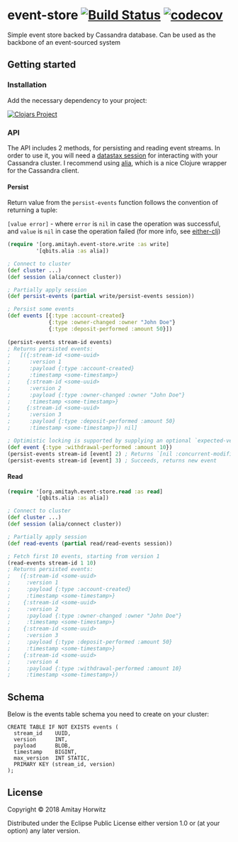 # event-store [![Build Status](https://travis-ci.org/amitayh/event-store.svg?branch=master)](https://travis-ci.org/amitayh/event-store) [![codecov](https://codecov.io/gh/amitayh/event-store/branch/master/graph/badge.svg)](https://codecov.io/gh/amitayh/event-store)

Simple event store backed by Cassandra database. Can be used as the backbone of an event-sourced system

## Getting started

### Installation

Add the necessary dependency to your project:

[![Clojars Project](https://img.shields.io/clojars/v/org.amitayh/event-store.svg)](https://clojars.org/org.amitayh/event-store)

### API

The API includes 2 methods, for persisting and reading event streams. In order to use it, you will
need a [datastax session](http://docs.datastax.com/en/latest-java-driver-api/com/datastax/driver/core/Session.html)
for interacting with your Cassandra cluster. I recommend using [alia](https://github.com/mpenet/alia),
which is a nice Clojure wrapper for the Cassandra client.

#### Persist

Return value from the `persist-events` function follows the convention of returning a tuple:

`[value error]` - where `error` is `nil` in case the operation was successful, and `value` is `nil`
in case the operation failed (for more info, see [either-clj](https://github.com/amitayh/either-clj))

```clojure
(require '[org.amitayh.event-store.write :as write]
         '[qbits.alia :as alia])

; Connect to cluster
(def cluster ...)
(def session (alia/connect cluster))

; Partially apply session
(def persist-events (partial write/persist-events session))

; Persist some events
(def events [{:type :account-created}
             {:type :owner-changed :owner "John Doe"}
             {:type :deposit-performed :amount 50}])
             
(persist-events stream-id events)
; Returns persisted events:
;   [({:stream-id <some-uuid>
;      :version 1
;      :payload {:type :account-created}
;      :timestamp <some-timestamp>}
;     {:stream-id <some-uuid>
;      :version 2
;      :payload {:type :owner-changed :owner "John Doe"}
;      :timestamp <some-timestamp>}
;     {:stream-id <some-uuid>
;      :version 3
;      :payload {:type :deposit-performed :amount 50}
;      :timestamp <some-timestamp>}) nil]

; Optimistic locking is supported by supplying an optional `expected-version` arg:
(def event {:type :withdrawal-performed :amount 10})
(persist-events stream-id [event] 2) ; Returns `[nil :concurrent-modification]`, event not saved
(persist-events stream-id [event] 3) ; Succeeds, returns new event
```

#### Read

```clojure
(require '[org.amitayh.event-store.read :as read]
         '[qbits.alia :as alia])

; Connect to cluster
(def cluster ...)
(def session (alia/connect cluster))

; Partially apply session
(def read-events (partial read/read-events session))

; Fetch first 10 events, starting from version 1
(read-events stream-id 1 10)
; Returns persisted events:
;   ({:stream-id <some-uuid>
;     :version 1
;     :payload {:type :account-created}
;     :timestamp <some-timestamp>}
;    {:stream-id <some-uuid>
;     :version 2
;     :payload {:type :owner-changed :owner "John Doe"}
;     :timestamp <some-timestamp>}
;    {:stream-id <some-uuid>
;     :version 3
;     :payload {:type :deposit-performed :amount 50}
;     :timestamp <some-timestamp>}
;    {:stream-id <some-uuid>
;     :version 4
;     :payload {:type :withdrawal-performed :amount 10}
;     :timestamp <some-timestamp>})
```

## Schema

Below is the events table schema you need to create on your cluster:

```cql
CREATE TABLE IF NOT EXISTS events (
  stream_id    UUID,
  version      INT,
  payload      BLOB,
  timestamp    BIGINT,
  max_version  INT STATIC,
  PRIMARY KEY (stream_id, version)
);
```

## License

Copyright © 2018 Amitay Horwitz

Distributed under the Eclipse Public License either version 1.0 or (at
your option) any later version.
